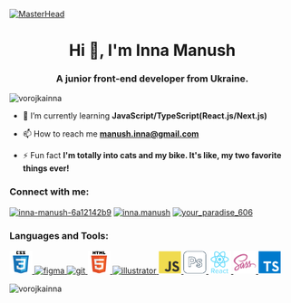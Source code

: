 [![MasterHead](https://64.media.tumblr.com/c43a89ef21f6196ac05667cb457421ab/410ae5ca4f5fdd26-f3/s1280x1920/a4be11ca475fbe91aadcdde9511f4a72b60163e1.gifv)]()
<h1 align="center">Hi 👋, I'm Inna Manush</h1>
<h3 align="center">A junior front-end developer from Ukraine.</h3>

<p align="left"> <img src="https://komarev.com/ghpvc/?username=vorojkainna&label=Profile%20views&color=0e75b6&style=flat" alt="vorojkainna" /> </p>

- 🌱 I’m currently learning **JavaScript/TypeScript(React.js/Next.js)**

- 📫 How to reach me **manush.inna@gmail.com**

- ⚡ Fun fact **I'm totally into cats and my bike. It's like, my two favorite things ever!**

<h3 align="left">Connect with me:</h3>
<p align="left">
<a href="https://linkedin.com/in/inna-manush-6a12142b9" target="blank"><img align="center" src="https://raw.githubusercontent.com/rahuldkjain/github-profile-readme-generator/master/src/images/icons/Social/linked-in-alt.svg" alt="inna-manush-6a12142b9" height="30" width="40" /></a>
<a href="https://fb.com/inna.manush" target="blank"><img align="center" src="https://raw.githubusercontent.com/rahuldkjain/github-profile-readme-generator/master/src/images/icons/Social/facebook.svg" alt="inna.manush" height="30" width="40" /></a>
<a href="https://instagram.com/your_paradise_606" target="blank"><img align="center" src="https://raw.githubusercontent.com/rahuldkjain/github-profile-readme-generator/master/src/images/icons/Social/instagram.svg" alt="your_paradise_606" height="30" width="40" /></a>
</p>

<h3 align="left">Languages and Tools:</h3>
<p align="left"> <a href="https://www.w3schools.com/css/" target="_blank" rel="noreferrer"> <img src="https://raw.githubusercontent.com/devicons/devicon/master/icons/css3/css3-original-wordmark.svg" alt="css3" width="40" height="40"/> </a> <a href="https://www.figma.com/" target="_blank" rel="noreferrer"> <img src="https://www.vectorlogo.zone/logos/figma/figma-icon.svg" alt="figma" width="40" height="40"/> </a> <a href="https://git-scm.com/" target="_blank" rel="noreferrer"> <img src="https://www.vectorlogo.zone/logos/git-scm/git-scm-icon.svg" alt="git" width="40" height="40"/> </a> <a href="https://www.w3.org/html/" target="_blank" rel="noreferrer"> <img src="https://raw.githubusercontent.com/devicons/devicon/master/icons/html5/html5-original-wordmark.svg" alt="html5" width="40" height="40"/> </a> <a href="https://www.adobe.com/in/products/illustrator.html" target="_blank" rel="noreferrer"> <img src="https://www.vectorlogo.zone/logos/adobe_illustrator/adobe_illustrator-icon.svg" alt="illustrator" width="40" height="40"/> </a> <a href="https://developer.mozilla.org/en-US/docs/Web/JavaScript" target="_blank" rel="noreferrer"> <img src="https://raw.githubusercontent.com/devicons/devicon/master/icons/javascript/javascript-original.svg" alt="javascript" width="40" height="40"/> </a> <a href="https://www.photoshop.com/en" target="_blank" rel="noreferrer"> <img src="https://raw.githubusercontent.com/devicons/devicon/master/icons/photoshop/photoshop-line.svg" alt="photoshop" width="40" height="40"/> </a> <a href="https://reactjs.org/" target="_blank" rel="noreferrer"> <img src="https://raw.githubusercontent.com/devicons/devicon/master/icons/react/react-original-wordmark.svg" alt="react" width="40" height="40"/> </a> <a href="https://sass-lang.com" target="_blank" rel="noreferrer"> <img src="https://raw.githubusercontent.com/devicons/devicon/master/icons/sass/sass-original.svg" alt="sass" width="40" height="40"/> </a> <a href="https://www.typescriptlang.org/" target="_blank" rel="noreferrer"> <img src="https://raw.githubusercontent.com/devicons/devicon/master/icons/typescript/typescript-original.svg" alt="typescript" width="40" height="40"/> </a> </p>

<p><img align="center" src="https://github-readme-stats.vercel.app/api/top-langs?username=vorojkainna&show_icons=true&locale=en&layout=compact" alt="vorojkainna" /></p>
